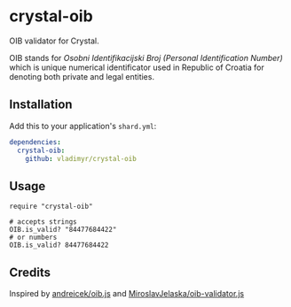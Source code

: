 # crystal-oib

OIB validator for Crystal.

OIB stands for _Osobni Identifikacijski Broj (Personal Identification Number)_ which is unique numerical identificator used in Republic of Croatia for denoting both private and legal entities.

## Installation

Add this to your application's `shard.yml`:

```yaml
dependencies:
  crystal-oib:
    github: vladimyr/crystal-oib

```

## Usage

```crystal
require "crystal-oib"

# accepts strings
OIB.is_valid? "84477684422"
# or numbers
OIB.is_valid? 84477684422
```

## Credits
Inspired by [andreicek/oib.js](https://github.com/andreicek/oib.js) and [MiroslavJelaska/oib-validator.js](https://github.com/MiroslavJelaska/oib-validator.js)